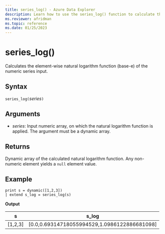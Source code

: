 ```yaml
---
title: series_log() - Azure Data Explorer
description: Learn how to use the series_log() function to calculate the element-wise natural logarithm function (base-e) of the numeric series input.
ms.reviewer: afridman
ms.topic: reference
ms.date: 01/25/2023
---
```

# series_log()

Calculates the element-wise natural logarithm function (base-e) of the numeric series input.

## Syntax

`series_log(`*series*`)`

## Arguments

* *series*: Input numeric array, on which the natural logarithm function is applied. The argument must be a dynamic array.

## Returns

Dynamic array of the calculated natural logarithm function. Any non-numeric element yields a `null` element value.

## Example

<!-- csl: https://help.kusto.windows.net/Samples -->
```kusto
print s = dynamic([1,2,3])
| extend s_log = series_log(s)
```

**Output**

|s|s_log|
|---|---|
|[1,2,3]|[0.0,0.69314718055994529,1.0986122886681098]|
